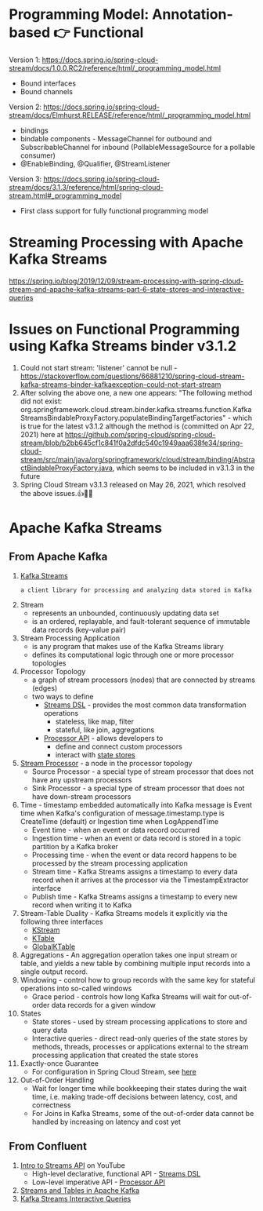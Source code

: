 # Programming Model: Annotation-based 👉 Functional

Version 1: https://docs.spring.io/spring-cloud-stream/docs/1.0.0.RC2/reference/html/_programming_model.html
* Bound interfaces
* Bound channels

Version 2: https://docs.spring.io/spring-cloud-stream/docs/Elmhurst.RELEASE/reference/html/_programming_model.html 
* bindings
* bindable components - MessageChannel for outbound and SubscribableChannel for inbound (PollableMessageSource for a pollable consumer)
* @EnableBinding, @Qualifier, @StreamListener

Version 3: https://docs.spring.io/spring-cloud-stream/docs/3.1.3/reference/html/spring-cloud-stream.html#_programming_model
* First class support for fully functional programming model

# Streaming Processing with Apache Kafka Streams
https://spring.io/blog/2019/12/09/stream-processing-with-spring-cloud-stream-and-apache-kafka-streams-part-6-state-stores-and-interactive-queries

# Issues on Functional Programming using Kafka Streams binder v3.1.2
1. Could not start stream: 'listener' cannot be null - https://stackoverflow.com/questions/66881210/spring-cloud-stream-kafka-streams-binder-kafkaexception-could-not-start-stream
2. After solving the above one, a new one appears: "The following method did not exist: org.springframework.cloud.stream.binder.kafka.streams.function.KafkaStreamsBindableProxyFactory.populateBindingTargetFactories" - which is true for the latest v3.1.2 although the method is (committed on Apr 22, 2021) here at https://github.com/spring-cloud/spring-cloud-stream/blob/b2bb645cf1c841f0a2dfdc540c1949aaa638fe34/spring-cloud-stream/src/main/java/org/springframework/cloud/stream/binding/AbstractBindableProxyFactory.java, which seems to be included in v3.1.3 in the future
3. Spring Cloud Stream v3.1.3 released on May 26, 2021, which resolved the above issues.👍🎉😊


# Apache Kafka Streams
## From Apache Kafka
1. [Kafka Streams](https://kafka.apache.org/documentation/streams/) 
    ```
    a client library for processing and analyzing data stored in Kafka
    ```
2. Stream
    * represents an unbounded, continuously updating data set
    * is an ordered, replayable, and fault-tolerant sequence of immutable data records (key-value pair)
3. Stream Processing Application
    * is any program that makes use of the Kafka Streams library
    * defines its computational logic through one or more processor topologies
4. Processor Topology
    * a graph of stream processors (nodes) that are connected by streams (edges)
    * two ways to define
      * [Streams DSL](https://kafka.apache.org/28/documentation/streams/developer-guide/dsl-api.html) - provides the most common data transformation operations
        * stateless, like map, filter
        * stateful, like join, aggregations
      * [Processor API](https://kafka.apache.org/28/documentation/streams/developer-guide/processor-api.html) - allows developers to
        * define and connect custom processors
        * interact with [state stores](https://kafka.apache.org/28/documentation/streams/core-concepts#streams_state)
5. [Stream Processor](https://kafka.apache.org/28/documentation/streams/developer-guide/processor-api#defining-a-stream-processor) - a node in the processor topology
    * Source Processor - a special type of stream processor that does not have any upstream processors
    * Sink Processor - a special type of stream processor that does not have down-stream processors
6. Time - timestamp embedded automatically into Kafka message is Event time when Kafka's configuration of message.timestamp.type is CreateTime (default) or Ingestion time when LogAppendTime
    * Event time - when an event or data record occurred
    * Ingestion time -  when an event or data record is stored in a topic partition by a Kafka broker
    * Processing time - when the event or data record happens to be processed by the stream processing application 
    * Stream time - Kafka Streams assigns a timestamp to every data record when it arrives at the processor via the TimestampExtractor interface
    * Publish time - Kafka Streams assigns a timestamp to every new record when writing it to Kafka
7. Stream-Table Duality - Kafka Streams models it explicitly via the following three interfaces
    * [KStream](https://kafka.apache.org/28/documentation/streams/developer-guide/dsl-api#streams_concepts_kstream)
    * [KTable](https://kafka.apache.org/28/documentation/streams/developer-guide/dsl-api#streams_concepts_ktable)
    * [GlobalKTable](https://kafka.apache.org/28/documentation/streams/developer-guide/dsl-api#streams_concepts_globalktable)
8. Aggregations - An aggregation operation takes one input stream or table, and yields a new table by combining multiple input records into a single output record.
9. Windowing - control how to group records with the same key for stateful operations into so-called windows
    * Grace period - controls how long Kafka Streams will wait for out-of-order data records for a given window
10. States
    * State stores - used by stream processing applications to store and query data
    * Interactive queries - direct read-only queries of the state stores by methods, threads, processes or applications external to the stream processing application that created the state stores
11. Exactly-once Guarantee
    * For configuration in Spring Cloud Stream, see [here](https://stackoverflow.com/questions/54952918/spring-cloud-stream-vs-kafka-stream-for-exactly-once-feature)
12. Out-of-Order Handling
    * Wait for longer time while bookkeeping their states during the wait time, i.e. making trade-off decisions between latency, cost, and correctness
    * For Joins in Kafka Streams, some of the out-of-order data cannot be handled by increasing on latency and cost yet

## From Confluent
1. [Intro to Streams API](https://www.youtube.com/watch?v=Z3JKCLG3VP4) on YouTube
    * High-level declarative, functional API  - [Streams DSL](https://docs.confluent.io/platform/current/streams/developer-guide/dsl-api.html)
    * Low-level imperative API - [Processor API](https://docs.confluent.io/platform/current/streams/developer-guide/processor-api.html)
2. [Streams and Tables in Apache Kafka](https://www.confluent.io/blog/kafka-streams-tables-part-1-event-streaming/)
3. [Kafka Streams Interactive Queries](https://docs.confluent.io/platform/current/streams/developer-guide/interactive-queries.html#streams-developer-guide-interactive-queries)
